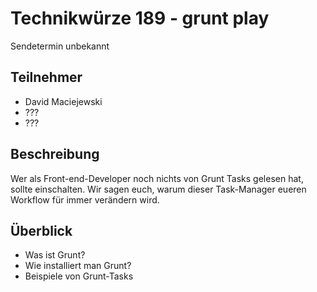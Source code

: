 # Technikwürze 189 - grunt play

Sendetermin unbekannt

## Teilnehmer

* David Maciejewski
* ???
* ???

## Beschreibung

Wer als Front-end-Developer noch nichts von Grunt Tasks gelesen hat, sollte einschalten. Wir sagen euch, warum dieser Task-Manager eueren Workflow für immer verändern wird.

## Überblick

* Was ist Grunt?
* Wie installiert man Grunt?
* Beispiele von Grunt-Tasks
